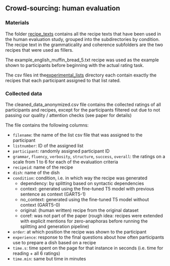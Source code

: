 ## Crowd-sourcing: human evaluation

### Materials
The folder [recipe_texts](https://github.com/interactive-cookbook/recipe-generation/tree/main/crowd-sourcing-evaluation/recipe_texts) contains all the recipe texts that have been used 
in the human evaluation study, grouped into the subdirectories by condition. The recipe text in the grammaticality and coherence subfolders are the two recipes that were used as fillers.

The example_english_muffin_bread_5.txt recipe was used as the example shown to participants before beginning with the actual rating task. 

The csv files int the[experimental_lists](https://github.com/interactive-cookbook/recipe-generation/tree/main/crowd-sourcing-evaluation/experimental_lists) directory each contain 
exactly the recipes that each participant assigned to that list rated.

### Collected data
The cleaned_data_anonymized.csv file contains the collected ratings of all participants and recipes, except for the participants filtered out due to not passing our quality / 
attention checks (see paper for details)

The file contains the following columns:
* `filename`: the name of the list csv file that was assigned to the participant
* `listnumber`: ID of the assigned list
* `participant`: randomly assigned participant ID
* `grammar`, `fluency`, `verbosity`, `structure`, `success`, `overall`: the ratings on a scale from 1 to 6 for each of the evaluation criteria
* `recipeid`: name of the recipe
* `dish`: name of the dish
* `condition`: condition, i.e. in which way the recipe was generated
    * dependency: by splitting based on syntactic dependencies
    * context: generated using the fine-tuned T5 model with previous sentence as context (GART5-1)
    * no_context: generated using the fine-tuned T5 model without context (GART5-0)
    * original: (human written) recipe from the original dataset
    * coref: was not part of the paper (rough idea: recipes were extended with explicit mentions for zero-anaphoras before running the splitting and generation pipeline)
* `order`: at which position the recipe was shown to the participant
* `experience`: response to the final questions about how often participants use to prepare a dish based on a recipe
* `time.s`: time spent on the page for that instance in seconds (i.e. time for reading + all 6 ratings)
* `time.min`: same but time in minutes
